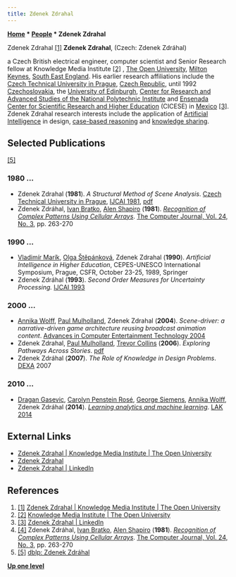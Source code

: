```yaml
---
title: Zdenek Zdrahal
---
```

**[Home](Home "Home") \* [People](People "People") \* Zdenek Zdrahal**



[](http://kmi.open.ac.uk/people/member/zdenek-zdrahal) Zdenek Zdrahal <a id="cite-note-1" href="#cite-ref-1">[1]</a>
**Zdenek Zdrahal**, (Czech: Zdenek Zdráhal)  

a Czech British electrical engineer, computer scientist and Senior Research fellow at Knowledge Media Institute <a id="cite-note-2" href="#cite-ref-2">[2]</a> , [The Open University](https://en.wikipedia.org/wiki/Open_University), [Milton Keynes](https://en.wikipedia.org/wiki/Milton_Keynes), [South East England](https://en.wikipedia.org/wiki/South_East_England). His earlier research affiliations include the [Czech Technical University in Prague](https://en.wikipedia.org/wiki/Czech_Technical_University_in_Prague), [Czech Republic](https://en.wikipedia.org/wiki/Czech_Republic), until 1992 [Czechoslovakia](https://en.wikipedia.org/wiki/Czechoslovakia), the [University of Edinburgh](University_of_Edinburgh "University of Edinburgh"), [Center for Research and Advanced Studies of the National Polytechnic Institute](https://en.wikipedia.org/wiki/CINVESTAV) and [Ensenada Center for Scientific Research and Higher Education](https://en.wikipedia.org/wiki/Ensenada_Center_for_Scientific_Research_and_Higher_Education) (CICESE) in [Mexico](https://en.wikipedia.org/wiki/Mexico) <a id="cite-note-3" href="#cite-ref-3">[3]</a>. Zdenek Zdrahal research interests include the application of [Artificial Intelligence](Artificial_Intelligence "Artificial Intelligence") in design, [case-based reasoning](https://en.wikipedia.org/wiki/Case-based_reasoning) and [knowledge sharing](https://en.wikipedia.org/wiki/Knowledge_sharing).



## Selected Publications


<a id="cite-note-5" href="#cite-ref-5">[5]</a>



### 1980 ...


* Zdenek Zdrahal (**1981**). *A Structural Method of Scene Analysis*. [Czech Technical University in Prague](https://en.wikipedia.org/wiki/Czech_Technical_University_in_Prague), [IJCAI 1981](Conferences#IJCAI1981 "Conferences"), [pdf](http://ijcai.org/Past%20Proceedings/IJCAI-81-VOL-2/PDF/018.pdf)
* Zdenek Zdráhal, [Ivan Bratko](Ivan_Bratko "Ivan Bratko"), [Alen Shapiro](Alen_Shapiro "Alen Shapiro") (**1981**). *[Recognition of Complex Patterns Using Cellular Arrays](http://comjnl.oxfordjournals.org/content/24/3/263.abstract)*. [The Computer Journal, Vol. 24, No. 3](http://comjnl.oxfordjournals.org/content/24/3.toc), pp. 263-270


### 1990 ...


* [Vladimír Marík](http://www.informatik.uni-trier.de/%7Eley/db/indices/a-tree/m/Mar=iacute=k:Vladim=iacute=r.html), [Olga Štěpánková](http://gerstner.felk.cvut.cz/gerstner/website/php/people-card.php?id=90), Zdenek Zdrahal (**1990**). *Artificial Intelligence in Higher Education*, CEPES-UNESCO International Symposium, Prague, CSFR, October 23-25, 1989, Springer
* Zdenek Zdráhal (**1993**). *Second Order Measures for Uncertainty Processing.* [IJCAI 1993](Conferences#IJCAI1993 "Conferences")


### 2000 ...


* [Annika Wolff](http://kmi.open.ac.uk/people/member/annika-wolff), [Paul Mulholland](http://kmi.open.ac.uk/people/member/paul-mulholland), Zdenek Zdrahal (**2004**). *Scene-driver: a narrative-driven game architecture reusing broadcast animation content*. [Advances in Computer Entertainment Technology 2004](http://www.informatik.uni-trier.de/%7Eley/db/conf/ACMace/ace2004.html#WolffMZ04)
* Zdenek Zdrahal, [Paul Mulholland](http://kmi.open.ac.uk/people/member/paul-mulholland), [Trevor Collins](http://kmi.open.ac.uk/people/member/trevor-collins) (**2006**). *Exploring Pathways Across Stories*. [pdf](http://people.kmi.open.ac.uk/zdenek/publications/BP-pathways.pdf)
* Zdenek Zdráhal (**2007**). *The Role of Knowledge in Design Problems*. [DEXA](http://www.dexa.org/) 2007


### 2010 ...


* [Dragan Gasevic](http://www.sfu.ca/~dgasevic/), [Carolyn Penstein Rosé](https://scholar.google.com/citations?user=BMydCgcAAAAJ&hl=en), [George Siemens](https://en.wikipedia.org/wiki/George_Siemens), [Annika Wolff](http://dblp.uni-trier.de/pers/hd/w/Wolff:Annika), Zdenek Zdráhal (**2014**). *[Learning analytics and machine learning](https://dl.acm.org/citation.cfm?id=2567633)*. [LAK 2014](http://wikicfp.com/cfp/servlet/event.showcfp?eventid=32570&copyownerid=19251)


## External Links


* [Zdenek Zdrahal | Knowledge Media Institute | The Open University](http://kmi.open.ac.uk/people/member/zdenek-zdrahal)
* [Zdenek Zdrahal](http://people.kmi.open.ac.uk/zdenek/)
* [Zdenek Zdrahal | LinkedIn](http://www.linkedin.com/pub/zdenek-zdrahal/5/495/235)


## References


1. <a id="cite-ref-1" href="#cite-note-1">[1]</a> [Zdenek Zdrahal | Knowledge Media Institute | The Open University](http://kmi.open.ac.uk/people/member/zdenek-zdrahal)
2. <a id="cite-ref-2" href="#cite-note-2">[2]</a> [Knowledge Media Institute | The Open University](http://kmi.open.ac.uk/)
3. <a id="cite-ref-3" href="#cite-note-3">[3]</a> [Zdenek Zdrahal | LinkedIn](http://www.linkedin.com/pub/zdenek-zdrahal/5/495/235)
4. <a id="cite-ref-4" href="#cite-note-4">[4]</a> Zdenek Zdráhal, [Ivan Bratko](Ivan_Bratko "Ivan Bratko"), [Alen Shapiro](Alen_Shapiro "Alen Shapiro") (**1981**). *[Recognition of Complex Patterns Using Cellular Arrays](http://comjnl.oxfordjournals.org/content/24/3/263.abstract)*. [The Computer Journal, Vol. 24, No. 3](http://comjnl.oxfordjournals.org/content/24/3.toc), pp. 263-270
5. <a id="cite-ref-5" href="#cite-note-5">[5]</a> [dblp: Zdenek Zdráhal](http://www.informatik.uni-trier.de/%7Eley/db/indices/a-tree/z/Zdr=aacute=hal:Zdenek.html)

**[Up one level](People "People")**







 
